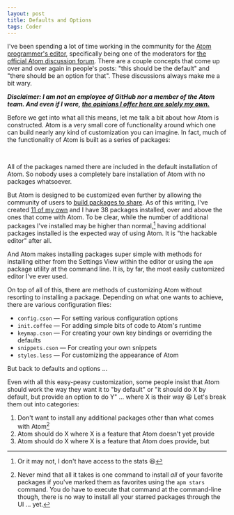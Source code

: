 ```yaml
---
layout: post
title: Defaults and Options
tags: Coder
---
```


I've been spending a lot of time working in the community for the [Atom programmer's editor][atom], specifically being one of the moderators for [the official Atom discussion forum][discuss]. There are a couple concepts that come up over and over again in people's posts: "this should be the default" and "there should be an option for that". These discussions always make me a bit wary.

***Disclaimer: I am not an employee of GitHub nor a member of the Atom team. And even if I were, [the opinions I offer here are solely my own.][disclaimer]***

Before we get into what all this means, let me talk a bit about how Atom is constructed. Atom is a very small core of functionality around which one can build nearly any kind of customization you can imagine. In fact, much of the functionality of Atom is built as a series of packages:

<script async class="speakerdeck-embed" data-slide="45" data-id="d0b90260ea75013105d032d94af0cd2c" data-ratio="1.33333333333333" src="//speakerdeck.com/assets/embed.js"></script>

<br/>

All of the packages named there are included in the default installation of Atom. So nobody uses a completely bare installation of Atom with no packages whatsoever.

But Atom is designed to be customized even further by allowing the community of users to [build packages to share][packages]. As of this writing, I've created [11 of my own][my-packages] and I have 38 packages installed, over and above the ones that come with Atom. To be clear, while the number of additional packages I've installed may be higher than normal,[^1] having additional packages installed is the expected way of using Atom. It is "the hackable editor" after all.

And Atom makes installing packages super simple with methods for installing either from the Settings View within the editor or using the `apm` package utility at the command line. It is, by far, the most easily customized editor I've ever used.

On top of all of this, there are methods of customizing Atom without resorting to installing a package. Depending on what one wants to achieve, there are various configuration files:

* `config.cson` &mdash; For setting various configuration options
* `init.coffee` &mdash; For adding simple bits of code to Atom's runtime
* `keymap.cson` &mdash; For creating your own key bindings or overriding the defaults
* `snippets.cson` &mdash; For creating your own snippets
* `styles.less` &mdash; For customizing the appearance of Atom

But back to defaults and options ...

Even with all this easy-peasy customization, some people insist that Atom should work the way they want it to "by default" or "it should do X by default, but provide an option to do Y" ... where X is their way :laughing: Let's break them out into categories:

1. Don't want to install any additional packages other than what comes with Atom[^2]
2. Atom should do X where X is a feature that Atom doesn't yet provide
3. Atom should do X where X is a feature that Atom does provide, but

[^1]: Or it may not, I don't have access to the stats :laughing:
[^2]: Never mind that all it takes is one command to install *all* of your favorite packages if you've marked them as favorites using the `apm stars` command. You do have to execute that command at the command-line though, there is no way to install all your starred packages through the UI ... yet.

[atom]: https://atom.io
[disclaimer]: /disclaimer.html
[discuss]: http://discuss.atom.io
[packages]: https://atom.io/packages
[my-packages]: https://atom.io/users/lee-dohm/packages

